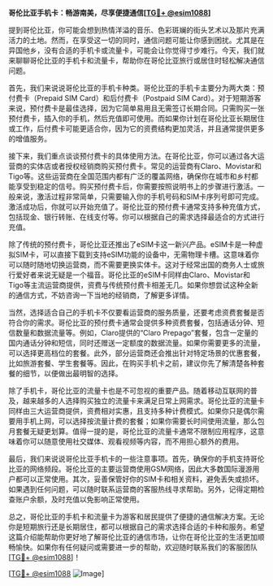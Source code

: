 **哥伦比亚手机卡：畅游南美，尽享便捷通信[[TG💪+ @esim1088](https://t.me/s/esim1088)]**

提到哥伦比亚，你可能会想到热情洋溢的音乐、色彩斑斓的街头艺术以及那片充满活力的土地。然而，在享受这一切的同时，通信问题可能让你感到困扰。尤其是在异国他乡，没有合适的手机卡或流量卡，可能会让你觉得寸步难行。今天，我们就来聊聊哥伦比亚的手机卡和流量卡，帮助你在哥伦比亚旅行或居住时轻松解决通信问题。

首先，我们来说说哥伦比亚的手机卡种类。哥伦比亚的手机卡主要分为两大类：预付费卡（Prepaid SIM Card）和后付费卡（Postpaid SIM Card）。对于短期游客来说，预付费卡是最佳选择，因为它简单易用且无需签订长期合同。只需购买一张预付费卡，插入你的手机，然后充值即可使用。而如果你计划在哥伦比亚长期居住或工作，后付费卡可能更适合你，因为它的资费结构更加灵活，并且通常提供更多的增值服务。

接下来，我们重点谈谈预付费卡的具体使用方法。在哥伦比亚，你可以通过各大运营商的实体店或者授权经销商购买预付费卡。常见的运营商有Claro、Movistar和Tigo等。这些运营商在全国范围内都有广泛的覆盖网络，确保你在城市和乡村都能享受到稳定的信号。购买预付费卡后，你需要按照说明书上的步骤进行激活。一般来说，激活过程非常简单，只需要输入你的手机号码和SIM卡序列号即可完成。激活成功后，你就可以开始充值了。哥伦比亚的预付费卡通常支持多种充值方式，包括现金、银行转账、在线支付等。你可以根据自己的需求选择最适合的方式进行充值。

除了传统的预付费卡，哥伦比亚还推出了eSIM卡这一新兴产品。eSIM卡是一种虚拟SIM卡，可以直接下载到支持eSIM功能的设备中，无需物理卡槽。这意味着你可以随时随地切换运营商，而不需要更换实体卡。这对于经常出国的商务人士或旅行爱好者来说无疑是一个福音。哥伦比亚的eSIM卡同样由Claro、Movistar和Tigo等主流运营商提供，资费与传统预付费卡相差无几。如果你想尝试这种全新的通信方式，不妨咨询一下当地的经销商，了解更多详情。

当然，选择适合自己的手机卡不仅要看运营商的服务质量，还要考虑资费套餐是否符合你的需求。哥伦比亚的预付费卡通常会提供多种资费套餐，包括通话分钟、短信数量和数据流量等。例如，Claro提供的“Claro Prepago”套餐，包含一定量的国内通话分钟和短信，同时还赠送一定额度的数据流量。如果你需要更多的流量，可以选择更高档位的套餐。此外，部分运营商还会推出针对特定场景的优惠套餐，比如旅游套餐、学生套餐等。因此，在购买手机卡之前，建议你先了解清楚各种套餐的细节，以便做出最明智的选择。

除了手机卡，哥伦比亚的流量卡也是不可忽视的重要产品。随着移动互联网的普及，越来越多的人选择购买独立的流量卡来满足日常上网需求。哥伦比亚的流量卡同样由三大运营商提供，资费相对实惠，且支持多种计费模式。如果你只是偶尔需要用手机上网，可以选择按流量计费的套餐；如果你需要长时间使用流量，那么包月套餐无疑更划算。值得一提的是，哥伦比亚的流量卡通常不限制应用程序，这意味着你可以随意使用社交媒体、观看视频等内容，而不用担心额外的费用。

最后，我们来说说哥伦比亚手机卡的一些注意事项。首先，确保你的手机支持哥伦比亚的网络频段。哥伦比亚的主要运营商使用GSM网络，因此大多数国际漫游用户都可以正常使用。其次，妥善保管好你的SIM卡和相关资料，避免丢失或损坏。如果遇到任何问题，可以随时联系运营商的客服热线寻求帮助。另外，记得定期检查账户余额，及时充值以免影响正常使用。

总之，哥伦比亚的手机卡和流量卡为游客和居民提供了便捷的通信解决方案。无论你是短期旅行还是长期居住，都可以根据自己的需求选择合适的卡种和服务。希望这篇介绍能帮助你更好地了解哥伦比亚的通信市场，让你在哥伦比亚的生活更加顺畅愉快。如果你有任何疑问或需要进一步的帮助，欢迎随时联系我们的客服团队[[TG💪+ @esim1088](https://t.me/s/esim1088)]！

[[TG💪+ @esim1088](https://t.me/s/esim1088) ![Image](https://i.postimg.cc/4NQfJmqS/Snipaste-2025-05-13-00-14-12.png)]